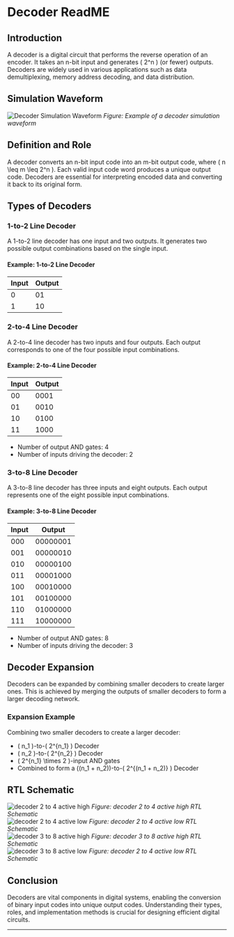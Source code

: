 # Decoder ReadME

## Introduction

A decoder is a digital circuit that performs the reverse operation of an encoder. It takes an n-bit input and generates \( 2^n \) (or fewer) outputs. Decoders are widely used in various applications such as data demultiplexing, memory address decoding, and data distribution.

## Simulation Waveform
![Decoder Simulation Waveform](https://github.com/user-attachments/assets/7d079def-609e-4210-ac5c-dcd5add4fe71)
*Figure: Example of a decoder simulation waveform*

## Definition and Role

A decoder converts an n-bit input code into an m-bit output code, where \( n \leq m \leq 2^n \). Each valid input code word produces a unique output code. Decoders are essential for interpreting encoded data and converting it back to its original form.

## Types of Decoders

### 1-to-2 Line Decoder

A 1-to-2 line decoder has one input and two outputs. It generates two possible output combinations based on the single input.

#### Example: 1-to-2 Line Decoder

| Input | Output |
|-------|--------|
| 0     | 01     |
| 1     | 10     |

### 2-to-4 Line Decoder

A 2-to-4 line decoder has two inputs and four outputs. Each output corresponds to one of the four possible input combinations.

#### Example: 2-to-4 Line Decoder

| Input | Output |
|-------|--------|
| 00    | 0001   |
| 01    | 0010   |
| 10    | 0100   |
| 11    | 1000   |

- Number of output AND gates: 4
- Number of inputs driving the decoder: 2

### 3-to-8 Line Decoder

A 3-to-8 line decoder has three inputs and eight outputs. Each output represents one of the eight possible input combinations.

#### Example: 3-to-8 Line Decoder

| Input | Output   |
|-------|----------|
| 000   | 00000001 |
| 001   | 00000010 |
| 010   | 00000100 |
| 011   | 00001000 |
| 100   | 00010000 |
| 101   | 00100000 |
| 110   | 01000000 |
| 111   | 10000000 |

- Number of output AND gates: 8
- Number of inputs driving the decoder: 3

## Decoder Expansion

Decoders can be expanded by combining smaller decoders to create larger ones. This is achieved by merging the outputs of smaller decoders to form a larger decoding network.

### Expansion Example

Combining two smaller decoders to create a larger decoder:

- \( n_1 \)-to-\( 2^{n_1} \) Decoder
- \( n_2 \)-to-\( 2^{n_2} \) Decoder
- \( 2^{n_1} \times 2 \)-input AND gates
- Combined to form a \((n_1 + n_2)\)-to-\( 2^{(n_1 + n_2)} \) Decoder

## RTL Schematic
![decoder 2 to 4 active high](https://github.com/user-attachments/assets/f7fdbf1c-b02b-4525-ac8f-cb1b78f327bc)
*Figure: decoder 2 to 4 active high RTL Schematic*  
![decoder 2 to 4 active low](https://github.com/user-attachments/assets/3c663259-1485-4531-821c-6f37695967f1)
*Figure: decoder 2 to 4 active low RTL Schematic*  
![decoder 3 to 8 active high](https://github.com/user-attachments/assets/d766ebbd-3f13-4302-ad82-71358136d6e2)
*Figure: decoder 3 to 8 active high RTL Schematic*  
![decoder 3 to 8 active low](https://github.com/user-attachments/assets/34a07130-a9eb-43dd-b80f-aa579fdc8aee)
*Figure: decoder 2 to 4 active low RTL Schematic*  

## Conclusion

Decoders are vital components in digital systems, enabling the conversion of binary input codes into unique output codes. Understanding their types, roles, and implementation methods is crucial for designing efficient digital circuits.

---
